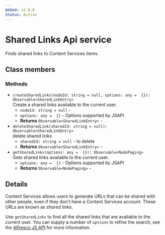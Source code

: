 ```yaml
---
Added: v2.0.0
Status: Active
---
```


# Shared Links Api service

Finds shared links to Content Services items.

## Class members

### Methods

-   `createSharedLinks(nodeId: string = null, options: any =  {}): Observable<SharedLinkEntry>`<br/>
    Create a shared links available to the current user.
    -   `nodeId: string = null` -  
    -   `options: any =  {}` -  Options supported by JSAPI
    -   **Returns** `Observable<SharedLinkEntry>` - 
-   `deleteSharedLink(sharedId: string = null): Observable<SharedLinkEntry>`<br/>
    delete shared links
    -   `sharedId: string = null` -  to delete
    -   **Returns** `Observable<SharedLinkEntry>` - 
-   `getSharedLinks(options: any =  {}): Observable<NodePaging>`<br/>
    Gets shared links available to the current user.
    -   `options: any =  {}` -  Options supported by JSAPI
    -   **Returns** `Observable<NodePaging>` -

## Details

Content Services allows users to generate URLs that can be shared with
other people, even if they don't have a Content Services account. These
URLs are known as _shared links_.

Use `getSharedLinks` to find all the shared links that are available to
the current user. You can supply a number of `options` to refine the
search; see the
[Alfresco JS API](https://github.com/Alfresco/alfresco-js-api/blob/master/src/alfresco-core-rest-api/docs/SharedlinksApi.md#findsharedlinks)
for more information.
